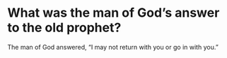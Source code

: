 # What was the man of God’s answer to the old prophet?

The man of God answered, “I may not return with you or go in with you.”
